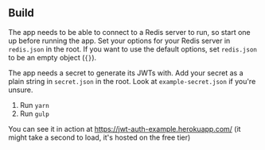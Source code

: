 Build
-----
The app needs to be able to connect to a Redis server to run, so start one up before running the app.
Set your options for your Redis server in `redis.json` in the root. If you want to use the default options, set `redis.json` to be an empty object (`{}`).

The app needs a secret to generate its JWTs with.
Add your secret as a plain string in `secret.json` in the root. Look at `example-secret.json` if you're unsure.

1. Run `yarn`
2. Run `gulp`

You can see it in action at https://jwt-auth-example.herokuapp.com/ (it might take a second to load, it's hosted on the free tier)
